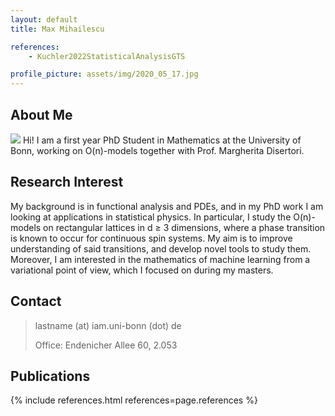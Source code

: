 ```yaml
---
layout: default
title: Max Mihailescu

references:
    - Kuchler2022StatisticalAnalysisGTS

profile_picture: assets/img/2020_05_17.jpg
---
```


## About Me

<img class="profile-picture" src="{{ page.profile_picture | relative_url }}">
Hi! I am a first year PhD Student in Mathematics at the University of Bonn, working on <span class="math">O(n)-</span>models together with Prof. Margherita Disertori.

## Research Interest

My background is in functional analysis and PDEs, and in my PhD work I am looking at applications in statistical physics. In particular, I study the <span class="math">O(n)-</span>models on rectangular lattices in <span class="math">d &ge; 3</span> dimensions, where a phase transition is known to occur for continuous spin systems. My aim is to improve understanding of said transitions, and develop novel tools to study them. Moreover, I am interested in the mathematics of machine learning from a variational point of view, which I focused on during my masters.

## Contact

> lastname (at) iam.uni-bonn (dot) de
>
> Office: Endenicher Allee 60, 2.053

## Publications

{% include references.html references=page.references %}
